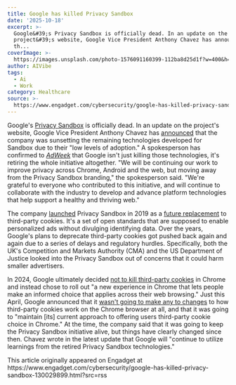 ```yaml
---
title: Google has killed Privacy Sandbox
date: '2025-10-18'
excerpt: >-
  Google&#39;s Privacy Sandbox is officially dead. In an update on the
  project&#39;s website, Google Vice President Anthony Chavez has announced that
  th...
coverImage: >-
  https://images.unsplash.com/photo-1576091160399-112ba8d25d1f?w=400&h=200&fit=crop&auto=format
author: AIVibe
tags:
  - Ai
  - Work
category: Healthcare
source: >-
  https://www.engadget.com/cybersecurity/google-has-killed-privacy-sandbox-130029899.html?src=rss
---
```

<p>Google&#39;s <a data-i13n="cpos:1;pos:1" href="https://www.engadget.com/2019-08-22-google-proposes-privacy-sandbox.html">Privacy Sandbox</a> is officially dead. In an update on the project&#39;s website, Google Vice President Anthony Chavez has <a data-i13n="cpos:2;pos:1" href="https://privacysandbox.com/news/update-on-plans-for-privacy-sandbox-technologies/">announced</a> that the company was sunsetting the remaining technologies developed for Sandbox due to their &quot;low levels of adoption.&quot; A spokesperson has confirmed to <a data-i13n="cpos:3;pos:1" href="https://www.adweek.com/media/googles-privacy-sandbox-is-officially-dead/"><em>AdWeek</em></a> that Google isn&#39;t just killing those technologies, it&#39;s retiring the whole initiative altogether. &quot;We will be continuing our work to improve privacy across Chrome, Android and the web, but moving away from the Privacy Sandbox branding,&quot; the spokesperson said. &quot;We&#39;re grateful to everyone who contributed to this initiative, and will continue to collaborate with the industry to develop and advance platform technologies that help support a healthy and thriving web.&quot;</p>
<p>The company <a data-i13n="cpos:4;pos:1" href="https://www.engadget.com/2019-08-22-google-proposes-privacy-sandbox.html">launched</a> Privacy Sandbox in 2019 as a <a data-i13n="cpos:5;pos:1" href="https://www.engadget.com/2020-01-14-google-chrome-third-party-cookies.html">future replacement</a> to third-party cookies. It&#39;s a set of open standards that are supposed to enable personalized ads without divulging identifying data. Over the years, Google&#39;s plans to deprecate third-party cookies got pushed back again and again due to a series of delays and regulatory hurdles. Specifically, both the UK&#39;s Competition and Markets Authority (CMA) and the US Department of Justice looked into the Privacy Sandbox out of concerns that it could harm smaller advertisers.&nbsp;</p>
<span id="end-legacy-contents"></span><p>In 2024, Google ultimately decided <a data-i13n="cpos:6;pos:1" href="https://www.engadget.com/google-isnt-killing-third-party-cookies-in-chrome-after-all-202031863.html">not to kill third-party cookies</a> in Chrome and instead chose to roll out &quot;a new experience in Chrome that lets people make an informed choice that applies across their web browsing.&quot; Just this April, Google announced that it <a data-i13n="cpos:7;pos:1" href="https://www.engadget.com/big-tech/google-will-keep-third-party-tracking-cookies-on-chrome-as-they-are-130026362.html">wasn&#39;t going to make any to changes</a> to how third-party cookies work on the Chrome browser at all, and that it was going to &quot;maintain [its] current approach to offering users third-party cookie choice in Chrome.&quot; At the time, the company said that it was going to keep the Privacy Sandbox initiative alive, but things have clearly changed since then. Chavez wrote in the latest update that Google will &quot;continue to utilize learnings from the retired Privacy Sandbox technologies.&quot;</p>This article originally appeared on Engadget at https://www.engadget.com/cybersecurity/google-has-killed-privacy-sandbox-130029899.html?src=rss

